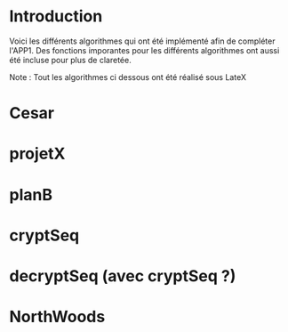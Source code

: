 # Introduction
Voici les différents algorithmes qui ont été implémenté afin de compléter l'APP1. Des fonctions imporantes pour les différents algorithmes ont aussi été incluse pour plus de claretée.

Note : Tout les algorithmes ci dessous ont été réalisé sous LateX

# Cesar

# projetX

# planB

# cryptSeq

# decryptSeq (avec cryptSeq ?)

# NorthWoods